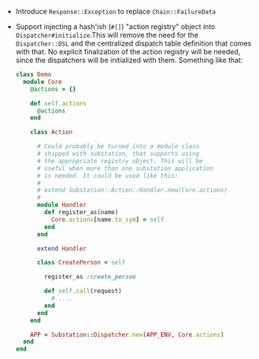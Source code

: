 * Introduce `Response::Exception` to replace `Chain::FailureData`
* Support injecting a hash'ish (`#[]`) "action registry" object into
  `Dispatcher#initialize`.This will remove the need for the `Dispatcher::DSL`
  and the centralized dispatch table definition that comes with that.
  No explicit finalization of the action registry will be needed, since the
  dispatchers will be initialized with them. Something like that:

    ```ruby
    class Demo
      module Core
        @actions = {}

        def self.actions
          @actions
        end

        class Action

          # Could probably be turned into a module class
          # shipped with substation, that supports using
          # the appropriate registry object. This will be
          # useful when more than one substation application
          # is needed. It could be used like this:
          #
          # extend Substation::Action::Handler.new(Core.actions)
          #
          module Handler
            def register_as(name)
              Core.actions[name.to_sym] = self
            end
          end

          extend Handler

          class CreatePerson < self

            register_as :create_person

            def self.call(request)
              # ....
            end
          end
        end

        APP = Substation::Dispatcher.new(APP_ENV, Core.actions)
      end
    end
    ```

